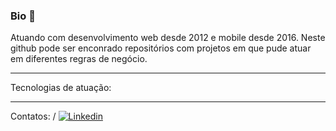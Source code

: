 ### Bio 🔖

Atuando com desenvolvimento web desde 2012 e mobile desde 2016. 
Neste github pode ser enconrado repositórios com projetos em que pude atuar em diferentes regras de negócio. 
_________________________________________________________________________________________________________________
Tecnologias de atuação:


_________________________________________________________________________________________________________________
Contatos: /
[![Linkedin](https://img.shields.io/badge/LinkedIn-0077B5?style=for-the-badge&logo=linkedin&logoColor=white&link=https://www.linkedin.com/in/leandro-loureiro-dev//)](https://www.linkedin.com/in/leandro-loureiro-dev/)


<!--
**leandromltec/leandromltec** is a ✨ _special_ ✨ repository because its `README.md` (this file) appears on your GitHub profile.

Here are some ideas to get you started:

- 🔭 I’m currently working on ...
- 🌱 I’m currently learning ...
- 👯 I’m looking to collaborate on ...
- 🤔 I’m looking for help with ...
- 💬 Ask me about ...
- 📫 How to reach me: ...
- 😄 Pronouns: ...
- ⚡ Fun fact: ...
-->
